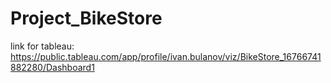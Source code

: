 # Project_BikeStore
link for tableau:
https://public.tableau.com/app/profile/ivan.bulanov/viz/BikeStore_16766741882280/Dashboard1
